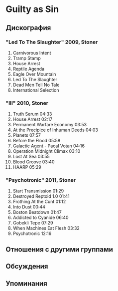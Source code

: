 # Guilty as Sin



## Дискография

### "Led To The Slaughter" 2009, Stoner

1.	 Carnivorous Intent		 
2.	 Tramp Stamp		 
3.	 House Arrest		 
4.	 Reptile Agenda		 
5.	 Eagle Over Mountain		 
6.	 Led To The Slaughter		 
7.	 Dead Men Tell No Tale		 
8.	 International Selection

### "III" 2010, Stoner

1.	 Truth Serum	04:33	 
2.	 House Arrest	02:17	 
3.	 Permanent Warfare Economy	03:53	 
4.	 At the Precipice of Inhuman Deeds	04:03	 
5.	 Planets	07:57	 
6.	 Before the Flood	05:58	 
7.	 Galactic Agent - Pacal Votan	04:16	 
8.	 Operation Midnight Climax	03:10	 
9.	 Lost At Sea	03:55	 
10.	 Blood Groove	03:40	 
11.	 HAARP	05:29	

### "Psychotronic" 2011, Stoner

1.	 Start Transmission	01:29	 
2.	 Destroyed Reptoid 1.0	01:41	 
3.	 Frothing At the Cunt	01:12	 
4.	 Into Dust	00:44	 
5.	 Boston Beatdown	01:47	 
6.	 Addicted to Cyanide	06:40	 
7.	 Gobekli Tepe	07:29	 
8.	 When Machines Eat Flesh	03:32	 
9.	 Psychotronic	12:16	


## Отношения с другими группами


## Обсуждения


## Упоминания

